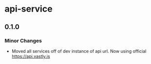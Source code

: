 # api-service

## 0.1.0

### Minor Changes

- Moved all services off of dev instance of api url. Now using official https://api.vastly.is
